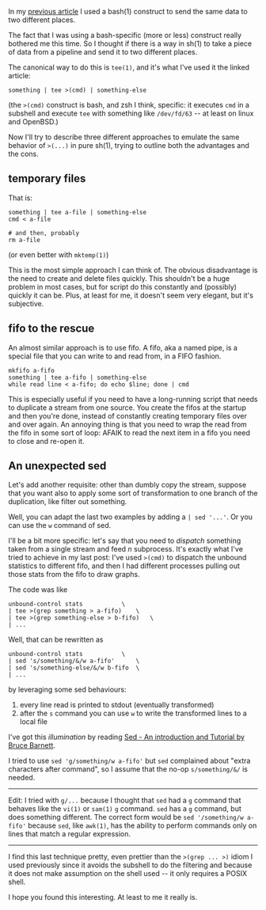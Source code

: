 In my [previous article](/2019-10-16-poor-mans-unbound-dashboard.html)
I used a bash(1) construct to send the same data to two different places.

The fact that I was using a bash-specific (more or less) construct really
bothered me this time.  So I thought if there is a way in sh(1) to take
a piece of data from a pipeline and send it to two different places.

The canonical way to do this is `tee(1)`, and it's what I've used it the linked article:

	something | tee >(cmd) | something-else

(the `>(cmd)` construct is bash, and zsh I think, specific: it executes
`cmd` in a subshell and execute `tee` with something like `/dev/fd/63`
-- at least on linux and OpenBSD.)

Now I'll try to describe three different approaches to emulate the same
behavior of `>(...)` in pure sh(1), trying to outline both the advantages
and the cons.

## temporary files

That is:

	something | tee a-file | something-else
	cmd < a-file
	
	# and then, probably
	rm a-file

(or even better with `mktemp(1)`)

This is the most simple approach I can think of.  The obvious disadvantage
is the need to create and delete files quickly.  This shouldn't be a huge
problem in most cases, but for script do this constantly and (possibly)
quickly it can be.  Plus, at least for me, it doesn't seem very elegant,
but it's subjective.

## fifo to the rescue

An almost similar approach is to use fifo.  A fifo, aka a named pipe,
is a special file that you can write to and read from, in a FIFO
fashion.

	mkfifo a-fifo
	something | tee a-fifo | something-else
	while read line < a-fifo; do echo $line; done | cmd

This is especially useful if you need to have a long-running script that
needs to duplicate a stream from one source.  You create the fifos at the
startup and then you're done, instead of constantly creating temporary
files over and over again.  An annoying thing is that you need to wrap
the read from the fifo in some sort of loop: AFAIK to read the next item
in a fifo you need to close and re-open it.

## An unexpected sed

Let's add another requisite: other than dumbly copy the stream, suppose
that you want also to apply some sort of transformation to one branch
of the duplication, like filter out something.

Well, you can adapt the last two examples by adding a `| sed '...'`.
Or you can use the `w` command of sed.

I'll be a bit more specific: let's say that you need to *dispatch*
something taken from a single stream and feed *n* subprocess.  It's
exactly what I've tried to achieve in my last post: I've used `>(cmd)`
to dispatch the unbound statistics to different fifo, and then I had
different processes pulling out those stats from the fifo to draw graphs.

The code was like

	unbound-control stats			\
	| tee >(grep something > a-fifo)	\
	| tee >(grep something-else > b-fifo)	\
	| ...

Well, that can be rewritten as

	unbound-control stats			\
	| sed 's/something/&/w a-fifo'		\
	| sed 's/something-else/&/w b-fifo	\
	| ...

by leveraging some sed behaviours:

1. every line read is printed to stdout (eventually transformed)
2. after the `s` command you can use `w` to write the transformed lines
   to a local file

I've got this *illumination* by reading [Sed - An introduction and
Tutorial by Bruce Barnett](http://www.grymoire.com/Unix/Sed.html).

I tried to use `sed 'g/something/w a-fifo'` but `sed` complained
about "extra characters after command", so I assume that the no-op
`s/something/&/` is needed.

-----

Edit: I tried with `g/...` because I thought that `sed` had a `g` command
that behaves like the `vi(1)` or `sam(1)` `g` command.  `sed` has a `g`
command, but does something different.  The correct form would be `sed
'/something/w a-fifo'` because `sed`, like `awk(1)`, has the ability to
perform commands only on lines that match a regular expression.

-----


I find this last technique pretty, even prettier than the `>(grep ... >)`
idiom I used previously since it avoids the subshell to do the filtering
and because it does not make assumption on the shell used -- it only
requires a POSIX shell.

I hope you found this interesting. At least to me it really is.
